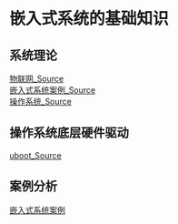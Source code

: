 # 嵌入式系统的基础知识

## 系统理论

[物联网_Source](物联网/物联网_Source.md)\
[嵌入式系统案例_Source](嵌入式系统案例/嵌入式系统案例_Source.md)\
[操作系统_Source](操作系统/操作系统_Source.md)

## 操作系统底层硬件驱动

[uboot_Source](驱动/uboot/uboot_Source.md)

## 案例分析

[嵌入式系统案例](嵌入式系统案例/嵌入式系统案例_Source.md)
